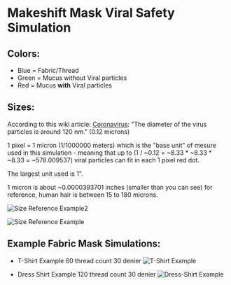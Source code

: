 # Makeshift Mask Viral Safety Simulation

## Colors:
* Blue = Fabric/Thread
* Green = Mucus without Viral particles
* Red = Mucus **with** Viral particles


## Sizes:
According to this wiki article: [Coronavirus]( https://en.wikipedia.org/wiki/Coronavirus): "The diameter of the virus particles is around 120 nm." (0.12 microns)

1 pixel = 1 micron (1/1000000 meters) which is the "base unit" of mesure used in this simulation - meaning that up to  (1 / ~0.12 = ~8.33 * ~8.33 * ~8.33 = ~578.009537)  viral particles can fit in each 1 pixel red dot.

The largest unit used is 1".

1 micron is about ~0.0000393701 inches (smaller than you can see) for reference, human hair is between 15 to 180 microns.


![Size Reference Example2](https://raw.githubusercontent.com/geekgirljoy/MakeshiftMaskViralSafetySimulation/master/SizeReferenceExample2.png)




![Size Reference Example](https://raw.githubusercontent.com/geekgirljoy/MakeshiftMaskViralSafetySimulation/master/SizeReferenceExample.png)


## Example Fabric Mask Simulations:
* T-Shirt Example 60 thread count 30 denier
![T-Shirt Example](https://raw.githubusercontent.com/geekgirljoy/MakeshiftMaskViralSafetySimulation/master/t-shirt-result.png)


* Dress Shirt Example 120 thread count 30 denier
![Dress-Shirt Example](https://raw.githubusercontent.com/geekgirljoy/MakeshiftMaskViralSafetySimulation/master/dress-shirt-result.png)
